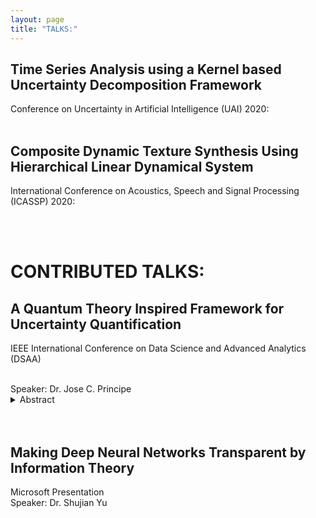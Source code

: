 ```yaml
---
layout: page
title: "TALKS:"
---
```


Time Series Analysis using a Kernel based Uncertainty Decomposition Framework
---
Conference on Uncertainty in Artificial Intelligence (UAI) 2020:
<br />
<br />

Composite Dynamic Texture Synthesis Using Hierarchical Linear Dynamical System
---
International Conference on Acoustics, Speech and Signal Processing (ICASSP) 2020: 

<br />
<br />

<h1>CONTRIBUTED TALKS:</h1>

A Quantum Theory Inspired Framework for Uncertainty Quantification
---
IEEE International Conference on Data Science and Advanced Analytics (DSAA)

<br />
Speaker: Dr. Jose C. Principe
<details>
<summary> Abstract </summary>
<br>
This talk presents our current goal of developing operators inspired by quantum theory to quantify uncertainty in time series and train adaptive models for machine learning. The basic observation is that data projected to a Reproducing Kernel Hilbert Space (RKHS) are functions that obey the properties of a potential field. Therefore, one can directly apply the Schrodinger equation to the projected data and interpret its Hermite expansion in terms of modes over the space of samples that express multi scale uncertainty. This methodology can be used to quantify signal properties and can also lead to methodologies to train signal processing models. We will exemplify the theory with some preliminary results.
</details>

<br />
<br />

Making Deep Neural Networks Transparent by Information Theory
---
Microsoft Presentation
<br />
Speaker: Dr. Shujian Yu
 
